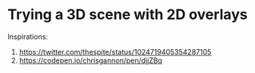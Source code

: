 # Trying a 3D scene with 2D overlays

Inspirations:

1. https://twitter.com/thespite/status/1024719405354287105
1. https://codepen.io/chrisgannon/pen/djjZBq

